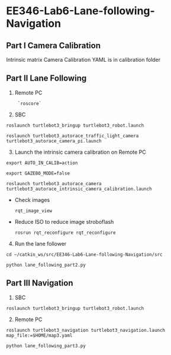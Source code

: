 #  EE346-Lab6-Lane-following-Navigation
##  Part I Camera Calibration

Intrinsic matrix Camera Calibration YAML is in calibration folder

##  Part II Lane Following

1. Remote PC  

        `roscore`

2. SBC  

  `roslaunch turtlebot3_bringup turtlebot3_robot.launch`  

  `roslaunch turtlebot3_autorace_traffic_light_camera turtlebot3_autorace_camera_pi.launch`

3. Launch the intrinsic camera calibration on Remote PC  

  `export AUTO_IN_CALIB=action`  

  `export GAZEBO_MODE=false`  

  `roslaunch turtlebot3_autorace_camera turtlebot3_autorace_intrinsic_camera_calibration.launch`  

* Check images  

  `rqt_image_view`  

* Reduce ISO to reduce image stroboflash  

  `rosrun rqt_reconfigure rqt_reconfigure`  

4. Run the lane follower  

  `cd ~/catkin_ws/src/EE346-Lab6-Lane-following-Navigation/src`  

  `python lane_following_part2.py`  

## Part III Navigation

1. SBC  

  `roslaunch turtlebot3_bringup turtlebot3_robot.launch`  

2. Remote PC  

  `roslaunch turtlebot3_navigation turtlebot3_navigation.launch map_file:=$HOME/map3.yaml`  

  `python lane_following_part3.py`  

